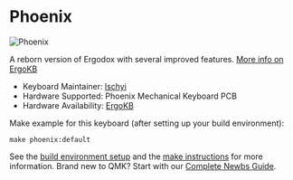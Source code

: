 # Phoenix

![Phoenix](https://imgur.com/adJiuMH.jpg)

A reborn version of Ergodox with several improved features. [More info on ErgoKB](https://www.ergokb.tw/)

* Keyboard Maintainer: [lschyi](https://github.com/lschyi)  
* Hardware Supported: Phoenix Mechanical Keyboard PCB  
* Hardware Availability: [ErgoKB](https://www.ergokb.tw/products/phoenix/)

Make example for this keyboard (after setting up your build environment):

    make phoenix:default

See the [build environment setup](https://docs.qmk.fm/#/getting_started_build_tools) and the [make instructions](https://docs.qmk.fm/#/getting_started_make_guide) for more information. Brand new to QMK? Start with our [Complete Newbs Guide](https://docs.qmk.fm/#/newbs).
